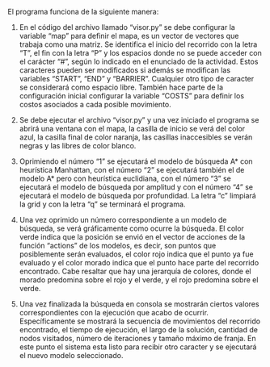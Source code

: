 El programa funciona de la siguiente manera:
1. En el código del archivo llamado “visor.py” se debe configurar la variable “map” para definir el mapa, es un vector de vectores que trabaja como una matriz. Se identifica el inicio del recorrido con la letra “T”, el fin con la letra “P” y los espacios donde no se puede acceder con el carácter “#”, según lo indicado en el enunciado de la actividad. Estos caracteres pueden ser modificados si además se modifican las variables “START”, “END” y “BARRIER”. Cualquier otro tipo de caracter se considerará como espacio libre. También hace parte de la configuración inicial configurar la variable “COSTS” para definir los costos asociados a cada posible movimiento.

2. Se debe ejecutar el archivo “visor.py” y una vez iniciado el programa se abrirá una ventana con el mapa, la casilla de inicio se verá del color azul, la casilla final de color naranja, las casillas inaccesibles se verán negras y las libres de color blanco.

3. Oprimiendo el número “1” se ejecutará el modelo de búsqueda A* con heurística Manhattan, con el número “2” se ejecutará también el de modelo A* pero con heurística euclidiana, con el número “3” se ejecutará el modelo de búsqueda por amplitud y con el número “4” se ejecutará el modelo de búsqueda por profundidad. La letra “c” limpiará la grid y con la letra “q” se terminará el programa.

4. Una vez oprimido un número correspondiente a un modelo de búsqueda, se verá gráficamente como ocurre la búsqueda. El color verde indica que la posición se envió en el vector de acciones de la función “actions” de los modelos, es decir, son puntos que posiblemente serán evaluados, el color rojo indica que el punto ya fue evaluado y el color morado indica que el punto hace parte del recorrido encontrado. Cabe resaltar que hay una jerarquía de colores, donde el morado predomina sobre el rojo y el verde, y el rojo predomina sobre el verde.

5. Una vez finalizada la búsqueda en consola se mostrarán ciertos valores correspondientes con la ejecución que acabo de ocurrir. Específicamente se mostrará la secuencia de movimientos del recorrido encontrado, el tiempo de ejecución, el largo de la solución, cantidad de nodos visitados, número de iteraciones y tamaño máximo de franja. En este punto el sistema esta listo para recibir otro caracter y se ejecutará el nuevo modelo seleccionado.